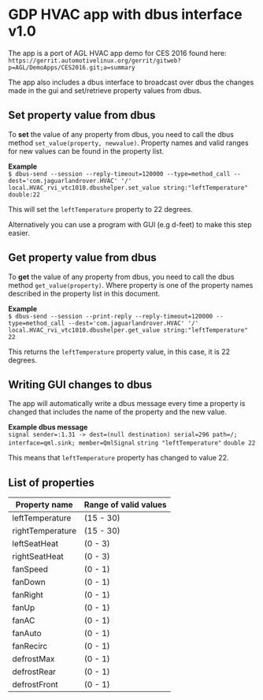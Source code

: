 # **GDP HVAC app with dbus interface v1.0**

The app is a port of AGL HVAC app demo for CES 2016 found here:    
`https://gerrit.automotivelinux.org/gerrit/gitweb?p=AGL/DemoApps/CES2016.git;a=summary`

The app also includes a dbus interface to broadcast over dbus the changes made in the gui and set/retrieve property values from dbus.

## **Set property value from dbus**
To **set** the value of any property from dbus, you need to call the dbus method
`set_value(property, newvalue)`. Property names and valid ranges for new values can be found in the property list.

**Example**    
`$ dbus-send --session --reply-timeout=120000 --type=method_call --dest='com.jaguarlandrover.HVAC' '/' local.HVAC_rvi_vtc1010.dbushelper.set_value string:"leftTemperature" double:22`

This will set the `leftTemperature` property to 22 degrees.

Alternatively you can use a program with GUI (e.g d-feet) to make this step easier.

## **Get property value from dbus**
To **get** the value of any property from dbus, you need to call the dbus method
`get_value(property)`. Where property is one of the property names described in the property list in this document.

**Example**    
`$ dbus-send --session --print-reply --reply-timeout=120000 --type=method_call --dest='com.jaguarlandrover.HVAC' '/' local.HVAC_rvi_vtc1010.dbushelper.get_value string:"leftTemperature" `
`22`    

This returns the `leftTemperature` property value, in this case, it is 22 degrees.

## **Writing GUI changes to dbus**

The app will automatically write a dbus message every time a property is changed that includes the name of the property and the new value.

**Example dbus message**    
`signal sender=:1.31 -> dest=(null destination) serial=296 path=/; interface=qml.sink; member=QmlSignal`
   `string "leftTemperature"`
   `double 22`    

This means that `leftTemperature` property has changed to value 22.



## **List of properties**

| **Property name** | **Range of valid values** |
|--------------|-----------------------|
| leftTemperature | (15 - 30) |
| rightTemperature | (15 - 30) |
| leftSeatHeat | (0 - 3) |
| rightSeatHeat | (0 - 3) |
| fanSpeed | (0 - 1) |
| fanDown | (0 - 1) |
| fanRight | (0 - 1) |
| fanUp | (0 - 1) |
| fanAC | (0 - 1) |
| fanAuto | (0 - 1) |
| fanRecirc | (0 - 1) |
| defrostMax | (0 - 1) |
| defrostRear | (0 - 1) |
| defrostFront | (0 - 1) |
